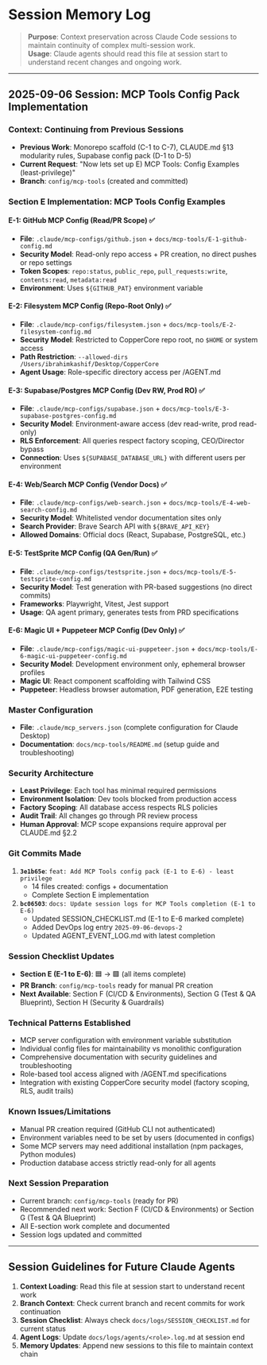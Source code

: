 # Session Memory Log

> **Purpose**: Context preservation across Claude Code sessions to maintain continuity of complex multi-session work.  
> **Usage**: Claude agents should read this file at session start to understand recent changes and ongoing work.

---

## 2025-09-06 Session: MCP Tools Config Pack Implementation

### Context: Continuing from Previous Sessions
- **Previous Work**: Monorepo scaffold (C-1 to C-7), CLAUDE.md §13 modularity rules, Supabase config pack (D-1 to D-5)
- **Current Request**: "Now lets set up E) MCP Tools: Config Examples (least-privilege)"
- **Branch**: `config/mcp-tools` (created and committed)

### Section E Implementation: MCP Tools Config Examples

#### E-1: GitHub MCP Config (Read/PR Scope) ✅
- **File**: `.claude/mcp-configs/github.json` + `docs/mcp-tools/E-1-github-config.md`
- **Security Model**: Read-only repo access + PR creation, no direct pushes or repo settings
- **Token Scopes**: `repo:status`, `public_repo`, `pull_requests:write`, `contents:read`, `metadata:read`
- **Environment**: Uses `${GITHUB_PAT}` environment variable

#### E-2: Filesystem MCP Config (Repo-Root Only) ✅  
- **File**: `.claude/mcp-configs/filesystem.json` + `docs/mcp-tools/E-2-filesystem-config.md`
- **Security Model**: Restricted to CopperCore repo root, no `$HOME` or system access
- **Path Restriction**: `--allowed-dirs /Users/ibrahimkashif/Desktop/CopperCore`
- **Agent Usage**: Role-specific directory access per /AGENT.md

#### E-3: Supabase/Postgres MCP Config (Dev RW, Prod RO) ✅
- **File**: `.claude/mcp-configs/supabase.json` + `docs/mcp-tools/E-3-supabase-postgres-config.md` 
- **Security Model**: Environment-aware access (dev read-write, prod read-only)
- **RLS Enforcement**: All queries respect factory scoping, CEO/Director bypass
- **Connection**: Uses `${SUPABASE_DATABASE_URL}` with different users per environment

#### E-4: Web/Search MCP Config (Vendor Docs) ✅
- **File**: `.claude/mcp-configs/web-search.json` + `docs/mcp-tools/E-4-web-search-config.md`
- **Security Model**: Whitelisted vendor documentation sites only
- **Search Provider**: Brave Search API with `${BRAVE_API_KEY}`
- **Allowed Domains**: Official docs (React, Supabase, PostgreSQL, etc.)

#### E-5: TestSprite MCP Config (QA Gen/Run) ✅
- **File**: `.claude/mcp-configs/testsprite.json` + `docs/mcp-tools/E-5-testsprite-config.md`
- **Security Model**: Test generation with PR-based suggestions (no direct commits)
- **Frameworks**: Playwright, Vitest, Jest support
- **Usage**: QA agent primary, generates tests from PRD specifications

#### E-6: Magic UI + Puppeteer MCP Config (Dev Only) ✅
- **File**: `.claude/mcp-configs/magic-ui-puppeteer.json` + `docs/mcp-tools/E-6-magic-ui-puppeteer-config.md`
- **Security Model**: Development environment only, ephemeral browser profiles
- **Magic UI**: React component scaffolding with Tailwind CSS
- **Puppeteer**: Headless browser automation, PDF generation, E2E testing

### Master Configuration
- **File**: `.claude/mcp_servers.json` (complete configuration for Claude Desktop)
- **Documentation**: `docs/mcp-tools/README.md` (setup guide and troubleshooting)

### Security Architecture
- **Least Privilege**: Each tool has minimal required permissions
- **Environment Isolation**: Dev tools blocked from production access
- **Factory Scoping**: All database access respects RLS policies
- **Audit Trail**: All changes go through PR review process
- **Human Approval**: MCP scope expansions require approval per CLAUDE.md §2.2

### Git Commits Made
1. **`3e1b65e`**: `feat: Add MCP Tools config pack (E-1 to E-6) - least privilege`
   - 14 files created: configs + documentation
   - Complete Section E implementation
2. **`bc06503`**: `docs: Update session logs for MCP Tools completion (E-1 to E-6)`
   - Updated SESSION_CHECKLIST.md (E-1 to E-6 marked complete)
   - Added DevOps log entry `2025-09-06-devops-2`
   - Updated AGENT_EVENT_LOG.md with latest completion

### Session Checklist Updates
- **Section E (E-1 to E-6)**: 🟦 → 🟩 (all items complete)
- **PR Branch**: `config/mcp-tools` ready for manual PR creation
- **Next Available**: Section F (CI/CD & Environments), Section G (Test & QA Blueprint), Section H (Security & Guardrails)

### Technical Patterns Established
- MCP server configuration with environment variable substitution
- Individual config files for maintainability vs monolithic configuration
- Comprehensive documentation with security guidelines and troubleshooting
- Role-based tool access aligned with /AGENT.md specifications
- Integration with existing CopperCore security model (factory scoping, RLS, audit trails)

### Known Issues/Limitations
- Manual PR creation required (GitHub CLI not authenticated)
- Environment variables need to be set by users (documented in configs)
- Some MCP servers may need additional installation (npm packages, Python modules)
- Production database access strictly read-only for all agents

### Next Session Preparation
- Current branch: `config/mcp-tools` (ready for PR)
- Recommended next work: Section F (CI/CD & Environments) or Section G (Test & QA Blueprint)
- All E-section work complete and documented
- Session logs updated and committed

---

## Session Guidelines for Future Claude Agents

1. **Context Loading**: Read this file at session start to understand recent work
2. **Branch Context**: Check current branch and recent commits for work continuation  
3. **Session Checklist**: Always check `docs/logs/SESSION_CHECKLIST.md` for current status
4. **Agent Logs**: Update `docs/logs/agents/<role>.log.md` at session end
5. **Memory Updates**: Append new sessions to this file to maintain context chain